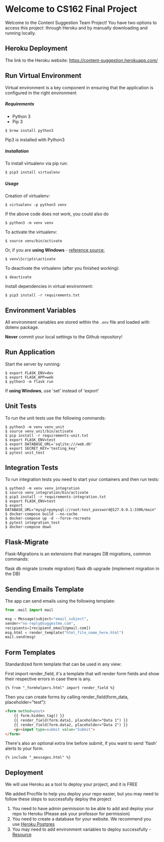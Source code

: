 # Welcome to CS162 Final Project

Welcome to the Content Suggestion Team Project! You have two options to access this project: through Heroku and by manually downloading and running locally.

## Heroku Deployment

The link to the Heroku website: https://content-suggestion.herokuapp.com/

## Run Virtual Environment

Virtual environment is a key component in ensuring that the application is configured in the right environment

##### Requirements
* Python 3
* Pip 3

```bash
$ brew install python3
```

Pip3 is installed with Python3

##### Installation
To install virtualenv via pip run:
```bash
$ pip3 install virtualenv
```

##### Usage
Creation of virtualenv:

    $ virtualenv -p python3 venv

If the above code does not work, you could also do

    $ python3 -m venv venv

To activate the virtualenv:

    $ source venv/bin/activate

Or, if you are **using Windows** - [reference source:](https://stackoverflow.com/questions/8921188/issue-with-virtualenv-cannot-activate)

    $ venv\Scripts\activate

To deactivate the virtualenv (after you finished working):

    $ deactivate

Install dependencies in virtual environment:

    $ pip3 install -r requirements.txt

## Environment Variables

All environment variables are stored within the `.env` file and loaded with dotenv package.

**Never** commit your local settings to the Github repository!

## Run Application

Start the server by running:

    $ export FLASK_ENV=dev
    $ export FLASK_APP=web
    $ python3 -m flask run
    
If **using Windows**, use 'set' instead of 'export'

## Unit Tests
To run the unit tests use the following commands:

    $ python3 -m venv venv_unit
    $ source venv_unit/bin/activate
    $ pip install -r requirements-unit.txt
    $ export FLASK_ENV=test
    $ export DATABASE_URL='sqlite:///web.db'
    $ export SECRET_KEY='testing_key'
    $ pytest unit_test

## Integration Tests

To run integration tests you need to start your containers and then run tests:

    $ python3 -m venv venv_integration
    $ source venv_integration/bin/activate
    $ pip3 install -r requirements-integration.txt
    $ export FLASK_ENV=test
    $ export DATABASE_URL="mysql+pymysql://root:test_password@127.0.0.1:3306/main"
    $ docker-compose build --no-cache
    $ docker-compose up -d --force-recreate
    $ pytest integration_test
    $ docker-compose down

## Flask-Migrate

Flask-Migrations is an extensions that manages DB migrations, common commands:

flask db migrate (create migration)
flask db upgrade (implement migration in the DB)

## Sending Emails Template

The app can send emails using the following template:

```python
from .mail import mail

msg = Message(subject="email_subject", 
sender="no-reply@suggestme.com", 
recipients=[recipient_email@gmail.com])
msg.html = render_template("html_file_name_here.html")
mail.send(msg)
```

## Form Templates

Standardized form template that can be used in any view:

First import render_field, it's a template that will render form fields and show their respective errors in case there is any.

```{% from "_formhelpers.html" import render_field %}```

Then you can create forms by calling render_field(form_data, placeholder="test"):

```html
<form method=post>
    {{ form.hidden_tag() }}
    {{ render_field(form.data1, placeholder="Data 1") }}
    {{ render_field(form.data2, placeholder="Data 2") }}
    <p><input type=submit value="Submit">
</form>
```

There's also an optional extra line before submit, if you want to send 'flash' alerts to your form. 

```{% include "_messages.html" %}```

## Deployment
We will use Heroku as a tool to deploy your project, and it is FREE

We added Procfile to help you deploy your repo easier, 
but you may need to follow these steps to successfully deploy the project

1. You need to have admin permission to be able to add and deploy your repo to Heroku 
(Please ask your professor for permission)
2. You need to create a database for your website. 
We recommend you use [Heroku Postgres](https://dev.to/prisma/how-to-setup-a-free-postgresql-database-on-heroku-1dc1)
3. You may need to add environment variables to deploy successfully - [Resource](https://devcenter.heroku.com/articles/config-vars#using-the-heroku-dashboard)
